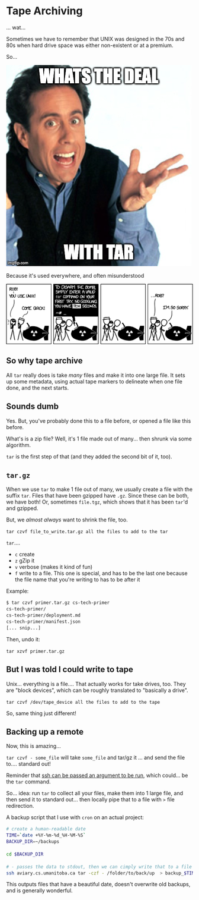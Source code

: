 Tape Archiving
==============

... wat...

Sometimes we have to remember that UNIX was designed in the 70s and 80s when
hard drive space was either non-existent or at a premium.

So...

![What _is_ the deal](./images/deal.jpg)

Because it's used everywhere, and often misunderstood

![Never remember the flags?](./images/tar_2x.png)

So why tape archive
-------------------

All `tar` really does is take *many* files and make it into one
large file. It sets up some metadata, using actual tape markers to
delineate when one file done, and the next starts.

Sounds dumb
-----------

Yes. But, you've probably done this to a file before, or opened a file
like this before.

What's is a zip file? Well, it's 1 file made out of many... then shrunk
via some algorithm.

`tar` is the first step of that (and they added the second bit of it, too).

`tar.gz`
--------

When we use `tar` to make 1 file out of many, we usually create a file with the
suffix `tar`. Files that have been gzipped have `.gz`. Since these can be both,
we have both! Or, sometimes `file.tgz`, which shows that it has been `tar`'d
and gzipped.

But, we *almost always* want to shrink the file, too.

`tar czvf file_to_write.tar.gz all the files to add to the tar`

`tar`....

* `c` create
* `z` gZip it
* `v` verbose (makes it kind of fun)
* `f` write to a file. This one is special, and has to be the last one
  because the file name that you're writing to has to be after it

Example:

```sh
$ tar czvf primer.tar.gz cs-tech-primer
cs-tech-primer/
cs-tech-primer/deployment.md
cs-tech-primer/manifest.json
[... snip...]
```

Then, undo it:

`tar xzvf primer.tar.gz`

But I was told I could write to tape
------------------------------------

Unix... everything is a file.... That actually works for take drives, too.
They are "block devices", which can be roughly translated to
"basically a drive".

`tar czvf /dev/tape_device all the files to add to the tape`

So, same thing just different!

Backing up a remote
-------------------

Now, this is amazing...

`tar czvf - some_file` will take `some_file` and tar/gz it ... and send the
file to.... standard out!

Reminder that [ssh can be passed an argument to be run](../2_shell/remote.md),
which could... be the `tar` command.

So... idea: run `tar` to collect all your files, make them into 1 large file,
and then send it to standard out... then locally pipe that to a file with `>`
file redirection.

A backup script that I use with `cron` on an actual project:

```sh
# create a human-readable date
TIME=`date +%Y-%m-%d_%H-%M-%S`
BACKUP_DIR=~/backups

cd $BACKUP_DIR

# - passes the data to stdout, then we can cimply write that to a file
ssh aviary.cs.umanitoba.ca tar -czf - /folder/to/back/up  > backup_$TIME.tgz
```

This outputs files that have a beautiful date, doesn't overwrite old backups,
and is generally wonderful.
